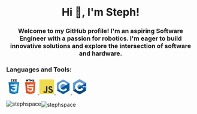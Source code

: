 <h1 align="center">Hi 👋, I'm Steph!</h1>
<h3 align="center">Welcome to my GitHub profile! I'm an aspiring Software Engineer with a passion for robotics. I'm eager to build innovative solutions and explore the intersection of software and hardware.</h3>

<h3 align="left">Languages and Tools:</h3>
<p align="left"> <img src="https://raw.githubusercontent.com/devicons/devicon/master/icons/css3/css3-original-wordmark.svg" alt="css3" width="40" height="40"/> </a> <a href="https://www.w3.org/html/" target="_blank" rel="noreferrer"> <img src="https://raw.githubusercontent.com/devicons/devicon/master/icons/html5/html5-original-wordmark.svg" alt="html5" width="40" height="40"/> </a> <a href="https://developer.mozilla.org/en-US/docs/Web/JavaScript" target="_blank" rel="noreferrer"> <img src="https://raw.githubusercontent.com/devicons/devicon/master/icons/javascript/javascript-original.svg" alt="javascript" width="40" height="40"/> </a> <a href="https://www.cprogramming.com/" target="_blank" rel="noreferrer"> <img src="https://raw.githubusercontent.com/devicons/devicon/master/icons/c/c-original.svg" alt="c" width="40" height="40"/> </a> <a href="https://www.w3schools.com/css/" target="_blank" rel="noreferrer"> <img src="https://raw.githubusercontent.com/devicons/devicon/master/icons/cplusplus/cplusplus-original.svg" alt="cplusplus" width="40" height="40"/> </a></p> 

<p><img align="left" src="https://github-readme-stats.vercel.app/api/top-langs?username=stephspace&show_icons=true&locale=en&layout=compact" alt="stephspace" /></p>
<p><img align="center" src="https://github-readme-streak-stats.herokuapp.com/?user=stephspace&" alt="stephspace" /></p>
